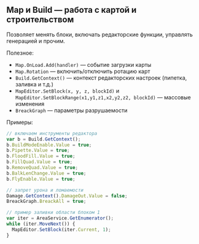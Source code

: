 ## Map и Build — работа с картой и строительством

Позволяет менять блоки, включать редакторские функции, управлять генерацией и прочим.

Полезное:
- `Map.OnLoad.Add(handler)` — событие загрузки карты
- `Map.Rotation` — включить/отключить ротацию карт
- `Build.GetContext()` — контекст редакторских настроек (пипетка, заливка и т.д.)
- `MapEditor.SetBlock(x, y, z, blockId)` и `MapEditor.SetBlockRange(x1,y1,z1,x2,y2,z2, blockId)` — массовые изменения
- `BreackGraph` — параметры разрушаемости

Примеры:
```javascript
// включаем инструменты редактора
var b = Build.GetContext();
b.BuildModeEnable.Value = true;
b.Pipette.Value = true;
b.FloodFill.Value = true;
b.FillQuad.Value = true;
b.RemoveQuad.Value = true;
b.BalkLenChange.Value = true;
b.FlyEnable.Value = true;

// запрет урона и ломаемости
Damage.GetContext().DamageOut.Value = false;
BreackGraph.BreackAll = true;

// пример заливки области блоком 1
var iter = AreaService.GetEnumerator();
while (iter.MoveNext()) {
  MapEditor.SetBlock(iter.Current, 1);
}
```

